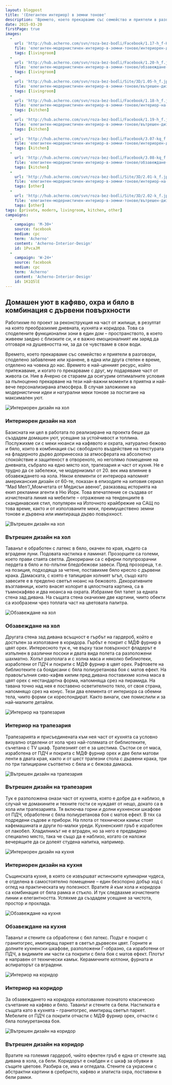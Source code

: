 ```yaml
---
layout: blogpost
title: '(Елегантен интериор) в земни тонове'
description: 'Времето, което прекарваме със семейство и приятели в разговори, споделено забавление или хранене, в една или друга степен е време, отделено на човека до нас. Времето е най-ценният ресурс, който притежаваме, и когато го прекарваме с друг, му подаряваме част от живота си. Ние в Ачерно се стараем да осигурим оптималните условия за пълноценно прекарване на тези най-важни моменти в приятна и най-вече персонализирана атмосфера.В случая заложихме на модернистични идеи и натурални меки тонове за постигане на максимален уют.'
date: 2015-03-20
firstPage: true
images:
  -
    url: 'http://hub.acherno.com/svn/roza-bez-bodli/Facebook/1.17-h_f-HD.jpg'
    file: 'eлегантен-модернистичен-интериор-в-земни-тонове/интериорен-дизайн-на-хол.jpg'
    tags: [livingroom]
  -
    url: 'http://hub.acherno.com/svn/roza-bez-bodli/Facebook/1.20-h_f.jpg'
    file: 'eлегантен-модернистичен-интериор-в-земни-тонове/обзавеждане-на-хол.jpg'
    tags: [livingroom]
  -
    url: 'http://hub.acherno.com/svn/roza-bez-bodli/Site/3D/1.05-h_f.jpg'
    file: 'eлегантен-модернистичен-интериор-в-земни-тонове/вътрешен-дизайн-на-хол.jpg'
    tags: [livingroom]
  -
    url: 'http://hub.acherno.com/svn/roza-bez-bodli/Facebook/1.18-h_f.jpg'
    file: 'eлегантен-модернистичен-интериор-в-земни-тонове/интериор-на-трапезария.jpg'
    tags: [kitchen]
  -
    url: 'http://hub.acherno.com/svn/roza-bez-bodli/Facebook/1.19-h_f.jpg'
    file: 'eлегантен-модернистичен-интериор-в-земни-тонове/вътрешен-дизайн-на-трапезария.jpg'
    tags: [kitchen]
  -
    url: 'http://hub.acherno.com/svn/roza-bez-bodli/Facebook/3.07-kq_f.jpg'
    file: 'eлегантен-модернистичен-интериор-в-земни-тонове/интериорен-дизайн-на-кухня.jpg'
    tags: [kitchen]
  -
    url: 'http://hub.acherno.com/svn/roza-bez-bodli/Facebook/3.08-kq_f.jpg'
    file: 'eлегантен-модернистичен-интериор-в-земни-тонове/обзавеждане-на-кухня.jpg'
    tags: [kitchen]
  -
    url: 'http://hub.acherno.com/svn/roza-bez-bodli/Site/3D/2.01-k_f.jpg'
    file: 'eлегантен-модернистичен-интериор-в-земни-тонове/интериор-на-коридор.jpg'
    tags: [other]
  -
    url: 'http://hub.acherno.com/svn/roza-bez-bodli/Site/3D/2.02-k_f.jpg'
    file: 'eлегантен-модернистичен-интериор-в-земни-тонове/вътрешен-дизайн-на-коридор.jpg'
    tags: [other]
tags: [private, modern, livingroom, kitchen, other]
campaigns:
  -
    campaign: 'M-30+' 
    source: facebook
    medium: cpc
    term: 'Acherno'
    content: 'Acherno-Interior-Design'
    id: 1PvcaJM
  -
    campaign: 'W-24+' 
    source: facebook
    medium: cpc
    term: 'Acherno'
    content: 'Acherno-Interior-Design'
    id: 1K1Q5lE
---
```

## **Домашен уют в кафяво, охра и бяло** в комбинация с дървени повърхности
Работихме по проект за реконструкция на част от жилище, в резултат на която преобразихме дневната, кухнята и коридора. Това са споделените функционални зони в един дом – пространството, в което живеем заедно с близките си, и е важно емоционалният им заряд да отговаря на душевността ни, за да се чувстваме в свои води. 

Времето, което прекарваме със семейство и приятели в разговори, споделено забавление или хранене, в една или друга степен е време, отделено на човека до нас. Времето е най-ценният ресурс, който притежаваме, и когато го прекарваме с друг, му подаряваме част от живота си. Ние в Ачерно се стараем да осигурим оптималните условия за пълноценно прекарване на тези най-важни моменти в приятна и най-вече персонализирана атмосфера. В случая заложихме на модернистични идеи и натурални меки тонове за постигане на максимален уют.

![Интериорен дизайн на хол](eлегантен-модернистичен-интериор-в-земни-тонове/интериорен-дизайн-на-хол.jpg)
### Интериорен дизайн на **хол**

Базисната ни цел в работата по реализиране на проекта беше да създадем домашен уют, усещане за устойчивост и топлина. Послужихме си с меки нюанси на кафявото и охрата, натурално бежово и бяло, които в комбинация със свободното въздействие на текстурата на фладерното дърво допринесоха за атмосферата на абсолютно спокойствие и защитеност в отвореното, но неголямо помещение на дневната, събрало на едно място хол, трапезария и част от кухня. Не е трудно да се забележи, че модернизмът от 20. век има влияние в обзавеждането на хола. Някои елементи от интериора напомнят американския дизайн от 60-те, показан в епизодите на хитовия сериал “Mad Men”/„Момчетата от Медисън авеню“, разказващ историята на екип рекламни агенти в Ню Йорк. Това впечатление се създава от изчистената линия на мебелите – отражение на тенденциите в скандинавския стил, популярен на Източното крайбрежие на САЩ по това време, както и от използваните меки, преимуществено земни тонове и дървена или имитираща дърво повърхност.

![Вътрешен дизайн на хол](eлегантен-модернистичен-интериор-в-земни-тонове/вътрешен-дизайн-на-хол.jpg)
### Вътрешен дизайн на **хол**

Таванът е обработен с латекс в бяло, окачен по края, където са вградени луни. Подовата настилка е ламинат. Прозорците са големи, което прави стаята светла. Декорирани са с ефирни полупрозрачни пердета в бяло и по-плътни бледобежови завеси. Пред прозореца, т.е. на позиция, подходяща за четене, поставихме бяло кресло с дървени крака. Дамаската, с която е тапициран холният ъгъл, също като завесите е в пределно светъл нюанс на бежовото. Декоративните възглавници, които внасят колорит в цялостната картина, са в тъмнокафяво и два нюанса на охрата. Избрахме бял тапет за едната стена зад дивана. На същата стена окачихме две картини, чиито обекти са изобразени чрез топлата част на цветовата палитра. 

![Обзавеждане на хол](eлегантен-модернистичен-интериор-в-земни-тонове/обзавеждане-на-хол.jpg)
### Обзавеждане на **хол**

Другата стена зад дивана всъщност е гърбът на гардероб, който е достъпен за използване в коридора. Гърбът е покрит с МДФ фурнир в цвят орех. Интересното тук е, че върху тази повърхност фладерът е изпълнен в различни посоки и двата вида полета са разположени шахматно. Холът разполага и с холна маса и няколко библиотеки, изработени от ПДЧ и покрити с МДФ фурнир в цвят орех. Рафтовете на библиотеките са боядисани с бяла полиуретанова боя с матов ефект. На правоъгълния сиво-кафяв килим пред дивана поставихме холна маса в цвят орех с нестандартна форма, напомняща срез на пирамида. На тавана точно над нея е поставено осветителното тяло, от своя страна, напомнящо срез на конус. Тези два елемента от интериора са обемни тела, чиито форми си кореспондират. Както винаги, сме помислили и за най-малките детайли.    

![Интериор на трапезария](eлегантен-модернистичен-интериор-в-земни-тонове/интериор-на-трапезария.jpg)
### Интериор на **трапезария**

Трапезарията и присъединената към нея част от кухнята са условно визуално отделени от хола чрез най-голямата от библиотеките, съчетана с TV шкаф. Трапезният сет е за шестима. Състои се от маса, изработена от ПДЧ и покрита с МДФ фурнир орех и две бели матови ленти в двата края, както и от шест трапезни стола с дървени крака, три по три тапицирани съответно с бяла и с бежова дамаска.

![Вътрешен дизайн на трапезария](eлегантен-модернистичен-интериор-в-земни-тонове/вътрешен-дизайн-на-трапезария.jpg)
### Вътрешен дизайн на **трапезария**

Тук е разположена онази част от кухнята, която е добре да е наблизо, в случай че домакините и техните гости се нуждаят от нещо, докато са в хола или трапезарията. Тя включва горни и долни кухненски шкафове от ПДЧ, обработени с бяла полиуретанова боя с матов ефект. В тях са подредени съдове и прибори. На плота от технически камък стоят кафемашината и други по-малки уреди. Кухненският гръб е изработен от лакобел. Хладилникът не е вграден, но за него е предвидено специално място, така че също да е наблизо, когато се наложи вечерящите да си долеят студена напитка, например.

![Интериорен дизайн на кухня](eлегантен-модернистичен-интериор-в-земни-тонове/интериорен-дизайн-на-кухня.jpg)
### Интериорен дизайн на **кухня**

Същинската кухня, в която се извършват истинските кулинарни чудеса, е отделена в самостоятелно помещение – един безспорно добър ход с оглед на практическата му полезност. Вратите й към хола и коридора са комбинация от бяла рамка и стъкло. И тук следвахме изчистените линии и елегантността. Успяхме да създадем усещане за чистота, простор и прохлада. 

![Обзавеждане на кухня](eлегантен-модернистичен-интериор-в-земни-тонове/обзавеждане-на-кухня.jpg)
### Обзавеждане на **кухня**

Таванът и стените са обработени с бял латекс. Подът е покрит с гранитогрес, имитиращ паркет в светъл дървесен цвят. Горните и долните кухненски шкафове, разположени Г-образно, са изработени от ПДЧ, а видимите им части са покрити с бяла боя с матов ефект. Плотът е направен от технически камък. Керамичните котлони, фурната и аспираторът са вградени.

![Интериор на коридор](eлегантен-модернистичен-интериор-в-земни-тонове/интериор-на-коридор.jpg)
### Интериор на **коридор**

За обзавеждането на коридора използвахме познатото класическо съчетание на кафяво и бяло. Таванът и стените са бели. Настилката е същата като в кухнята – гранитогрес, имитиращ светъл паркет. Мебелите от ПДЧ са покрити отчасти с МДФ фурнир орех, отчасти с бяла полиуретанова боя.

![Вътрешен дизайн на коридор](eлегантен-модернистичен-интериор-в-земни-тонове/вътрешен-дизайн-на-коридор.jpg)
### Вътрешен дизайн на **коридор**

Вратите на големия гардероб, чийто ефектен гръб е една от стените зад дивана в хола, са бели. Коридорът е снабден и с шкаф за обувки в същите цветове. Разбира се, има и огледала. Стените са украсени с абстрактни картини в сребристо, кафяво и златиста охра, поставени в бели рамки.
